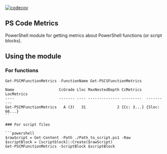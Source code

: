 [![codecov](https://codecov.io/gh/briansworth/PSCodeMetrics/branch/master/graph/badge.svg)](https://codecov.io/gh/briansworth/PSCodeMetrics)


## PS Code Metrics

PowerShell module for getting metrics about PowerShell functions
(or script blocks).

## Using the module


### For functions

```powershell
Get-PSCMFunctionMetrics -FunctionName Get-PSCSFunctionMetrics
```

```
Name                    CcGrade Lloc MaxNestedDepth CcMetrics  LocMetrics
----                    ------- ---- -------------- ---------  ----------
Get-PSCMFunctionMetrics   A (3)   31              2 {Cc: 3...} {Sloc: 66...}
``

### For script files

```powershell
$rawScript = Get-Content -Path ./Path_to_script.ps1 -Raw
$scriptBlock = [scriptblock]::Create($rawScript)
Get-PSCMFunctionMetrics -ScriptBlock $scriptBlock
```

